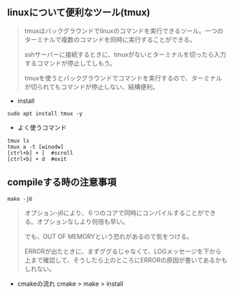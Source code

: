 ## linuxについて便利なツール(tmux)

>tmuxはバックグラウンドでlinuxのコマンドを実行できるツール。一つのターミナルで複数のコマンドを同時に実行することができる。
>
>sshサーバーに接続するときに、tmuxがないとターミナルを切ったら入力するコマンドが停止してしもう。
>
>tmuxを使うとバックグラウンドでコマンドを実行するので、ターミナルが切られてもコマンドが停止しない、結構便利。
>
* install
```
sudo apt install tmux -y
```


* よく使うコマンド
```
tmux ls
tmux a -t [winodw]
[ctrl+b] + [  #scroll
[ctrl+b] + d  #exit
```

## compileする時の注意事項

```make -j6```
>オプション-j6により、６つのコアで同時にコンパイルすることができる。オプションなしより何倍も早い。
>
>でも、OUT OF MEMORYという恐れがあるので気をつける。
>
>ERRORが出たときに、まずググるじゃなくて、LOGメッセージを下から上まで確認して、そうしたら上のところにERRORの原因が書いてあるかもしれない。
>
* cmakeの流れ cmake > make > install
